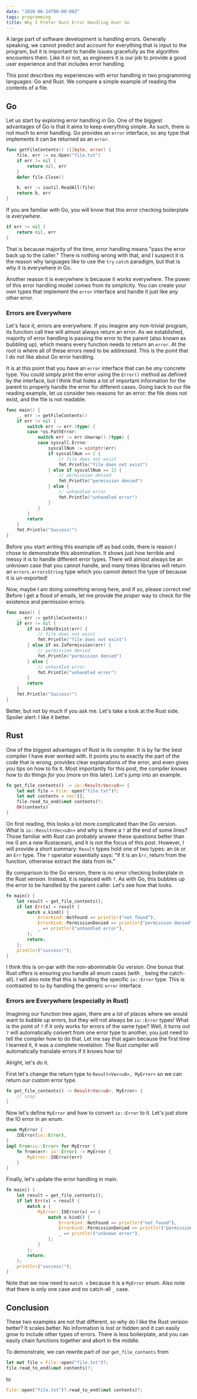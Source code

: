 ```yaml
---
date: "2020-06-14T00:00:00Z"
tags: programming
title: Why I Prefer Rust Error Handling Over Go
---
```

A large part of software development is handling errors. Generally
speaking, we cannot predict and account for everything that is
input to the program, but it is important to handle issues
gracefully as the algorithm encounters them. Like it or not, as
engineers it is our job to provide a good user experience and that
includes error handling.

This post describes my experiences with error handling in two
programming languages: Go and Rust. We compare a simple example
of reading the contents of a file.

## Go
Let us start by exploring error handling in Go. One of the biggest
advantages of Go is that it aims to keep everything simple. As such,
there is not much to error handling. Go provides an `error` interface,
so any type that implements it can be returned as an `error`.

```go
func getFileContents() ([]byte, error) {
    file, err := os.Open("file.txt")
    if err != nil {
        return nil, err
    }
    defer file.Close()

    b, err := ioutil.ReadAll(file)
    return b, err
}
```

If you are familiar with Go, you will know that this error checking
boilerplate is *everywhere*.

```go
if err != nil {
    return nil, err
}
```

That is because majority of the time, error handling means "pass the
error back up to the caller." There is nothing wrong with that, and
I suspect it is the reason why languages like to use the `try` `catch`
paradigm, but that is why it is everywhere in Go.

Another reason it is everywhere is because it *works* everywhere.
The power of this error handling model comes from its simplicity.
You can create your own types that implement the `error` interface
and handle it just like any other error.

### Errors are Everywhere
Let's face it, errors are everywhere. If you imagine any non-trivial
program, its function call tree will almost always return an error.
As we established, majority of error handling is passing the error
to the parent (also known as bubbling up), which means every function
needs to return an `error`. At the root is where all of these errors need
to be addressed. This is the point that I do not like about Go error handling.

It is at this point that you have an `error` interface that can be
*any* concrete type.  You could simply print the error using the
`Error()` method as defined by the interface, but I think that hides
a lot of important information for the parent to properly handle
the error for different cases. Going back to our file reading
example, let us consider two reasons for an error: the file does not
exist, and the file is not readable.

```go
func main() {
    _, err := getFileContents()
    if err != nil {
        switch err := err.(type) {
        case *os.PathError:
            switch err := err.Unwrap().(type) {
            case syscall.Errno:
                syscallNum := uintptr(err)
                if syscallNum == 2 {
                    // file does not exist
                    fmt.Println("file does not exist")
                } else if syscallNum == 13 {
                    // permission denied
                    fmt.Println("permission denied")
                } else {
                    // unhandled error
                    fmt.Println("unhandled error")
                }
            }
        }
        return
    }
    fmt.Println("Success!")
}
```

Before you start writing this example off as bad code, there is
reason I chose to demonstrate this abomination.  It shows just how
terrible and messy it is to handle different error types. There
will almost always be an unknown case that you cannot handle, and
many times libraries will return an `errors.errorsString` type which
you cannot detect the type of because it is un-exported!

Now, maybe I am doing something wrong here, and if so, please correct me!
Before I get a flood of emails, let me provide the *proper* way to
check for file existence and permission errors.

```go
func main() {
    _, err := getFileContents()
    if err != nil {
        if os.IsNotExist(err) {
            // file does not exist
            fmt.Println("file does not exist")
        } else if os.IsPermission(err) {
            // permission denied
            fmt.Println("permission denied")
        } else {
            // unhandled error
            fmt.Println("unhandled error")
        }
        return
    }
    fmt.Println("Success!")
}
```

Better, but not by much if you ask me. Let's take a look at the
Rust side. Spoiler alert: I like it better.

## Rust
One of the biggest advantages of Rust is its compiler. It is by far
the best compiler I have ever worked with. It points you to exactly
the part of the code that is wrong, provides clear explanations of
the error, and even gives you tips on how to fix it. Most
importantly for this post, the compiler knows how to do things *for*
you (more on this later). Let's jump into an example.

```rust
fn get_file_contents() -> io::Result<Vec<u8>> {
    let mut file = File::open("file.txt")?;
    let mut contents = vec![];
    file.read_to_end(&mut contents)?;
    Ok(contents)
}
```

On first reading, this looks a lot more complicated than the Go
version. What is `io::Result<Vec<u8>>` and why is there a `?` at
the end of some lines? Those familiar with Rust can probably answer
these questions better than me (I am a new Rustacean), and it is
not the focus of this post. However, I will provide a short summary:
`Result` types hold one of two types: an `Ok` or an `Err` type. The
`?` operator essentially says: "if it is an `Err`, return from the
function, otherwise extract the data from `Ok`."

By comparison to the Go version, there is no error checking boilerplate
in the Rust version. Instead, it is replaced with `?`. As with Go, this
bubbles up the error to be handled by the parent caller. Let's see how
that looks.

```rust
fn main() {
    let result = get_file_contents();
    if let Err(x) = result {
        match x.kind() {
            ErrorKind::NotFound => println!("not found"),
            ErrorKind::PermissionDenied => println!("permission denied"),
            _ => println!("unhandled error"),
        };
        return;
    };
    println!("success!");
}
```

I think this is on-par with the non-abominable Go version. One bonus
that Rust offers is ensuring you handle all enum cases (with `_`
being the catch-all). I will also note that this is handling the
specific `io::Error` type. This is contrasted to `Go` by handling
the generic `error` interface.

### Errors are Everywhere (especially in Rust)
Imagining our function tree again, there are a lot of places where
we would want to bubble up errors, but they will not always be `io::Error`
types! What is the point of `?` if it only works for errors of the same type?
Well, it turns out `?` will automatically convert from one error type to another,
you just need to tell the compiler how to do that. Let me say that again because
the first time I learned it, it was a complete revelation. The Rust compiler will
automatically translate errors if it knows how to!

Alright, let's do it.

First let's change the return type to `Result<Vec<u8>, MyError>`
so we can return our custom error type.
```rust
fn get_file_contents() -> Result<Vec<u8>, MyError> {
    // snip
}
```

Now let's define `MyError` and how to convert `io::Error` to it. Let's
just store the IO error in an enum.
```rust
enum MyError {
    IOError(io::Error),
}
impl From<io::Error> for MyError {
    fn from(err: io::Error) -> MyError {
        MyError::IOError(err)
    }
}
```

Finally, let's update the error handling in main.
```rust
fn main() {
    let result = get_file_contents();
    if let Err(x) = result {
        match x {
            MyError::IOError(x) => {
                match x.kind() {
                    ErrorKind::NotFound => println!("not found"),
                    ErrorKind::PermissionDenied => println!("permission denied"),
                    _ => println!("unknown error"),
                };
            }
        };
        return;
    };
    println!("success!");
}
```
Note that we now need to `match x` because it is a `MyError` enum. Also note that there
is only one case and no catch-all `_` case.

## Conclusion
These two examples are not that different, so why do I like the Rust
version better? It scales better. No information is lost or hidden
and it can easily grow to include other types of errors. There is less
boilerplate, and you can easily chain functions together and abort
in the middle.

To demonstrate, we can rewrite part of our `get_file_contents` from
```rust
let mut file = File::open("file.txt")?;
file.read_to_end(&mut contents)?;
```

to

```rust
File::open("file.txt")?.read_to_end(&mut contents)?;
```
